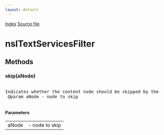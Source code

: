 ```yaml
---
layout: default
---
```

<div id='links'><a href="../index.html">Index</a>
<a href="http://dxr.mozilla.org/mozilla-central/source/editor/txtsvc/nsITextServicesFilter.idl">Source file</a>
</div>

# nsITextServicesFilter #

## Methods ##

### skip(aNode) ###
<pre>  
Indicates whether the content node should be skipped by the iterator  
 @param aNode - node to skip  
  
</pre>
#### Parameters ####

<table>

<tr>
<td>aNode</td>
<td>- node to skip  
</td>
</tr>

</table>
